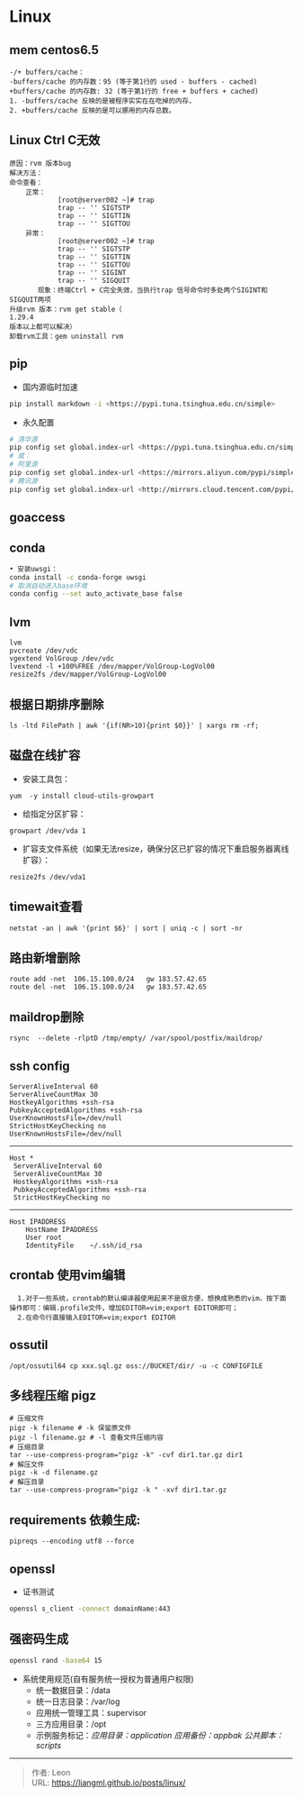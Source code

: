 # Linux


## mem centos6.5
```text
-/+ buffers/cache：
-buffers/cache 的内存数：95 (等于第1行的 used - buffers - cached)
+buffers/cache 的内存数: 32 (等于第1行的 free + buffers + cached)
1. -buffers/cache 反映的是被程序实实在在吃掉的内存，
2. +buffers/cache 反映的是可以挪用的内存总数。
```
## Linux Ctrl C无效
```text
原因：rvm 版本bug
解决方法：
命令查看：
    正常：
            [root@server002 ~]# trap
            trap -- '' SIGTSTP
            trap -- '' SIGTTIN
            trap -- '' SIGTTOU
    异常：
            [root@server002 ~]# trap
            trap -- '' SIGTSTP
            trap -- '' SIGTTIN
            trap -- '' SIGTTOU
            trap -- '' SIGINT
            trap -- '' SIGQUIT
       现象：终端Ctrl + C完全失效，当执行trap 信号命令时多处两个SIGINT和SIGQUIT两项
升级rvm 版本：rvm get stable（
1.29.4
版本以上都可以解决）
卸载rvm工具：gem uninstall rvm
```
## pip
+ 国内源临时加速
```bash
pip install markdown -i <https://pypi.tuna.tsinghua.edu.cn/simple>
```
+ 永久配置
```bash
# 清华源
pip config set global.index-url <https://pypi.tuna.tsinghua.edu.cn/simple>
# 或：
# 阿里源
pip config set global.index-url <https://mirrors.aliyun.com/pypi/simple/>
# 腾讯源
pip config set global.index-url <http://mirrors.cloud.tencent.com/pypi/simple>
```
## goaccess
## conda
```bash
• 安装uwsgi：
conda install -c conda-forge uwsgi
# 取消自动进入base环境
conda config --set auto_activate_base false
```
## lvm
```plain
lvm
pvcreate /dev/vdc
vgextend VolGroup /dev/vdc
lvextend -l +100%FREE /dev/mapper/VolGroup-LogVol00
resize2fs /dev/mapper/VolGroup-LogVol00
```
## 根据日期排序删除
```plain
ls -ltd FilePath | awk '{if(NR>10){print $0}}' | xargs rm -rf;
```
## 磁盘在线扩容
* 安装工具包：
```shell
yum  -y install cloud-utils-growpart
```
* 给指定分区扩容：
```shell
growpart /dev/vda 1
```
* 扩容支文件系统（如果无法resize，确保分区已扩容的情况下重启服务器离线扩容）：

```shell
resize2fs /dev/vda1
```
## timewait查看

```plain
netstat -an | awk '{print $6}' | sort | uniq -c | sort -nr
```
## 路由新增删除
```plain
route add -net  106.15.100.0/24   gw 183.57.42.65
route del -net  106.15.100.0/24   gw 183.57.42.65
```
## maildrop删除

```shell
rsync  --delete -rlptD /tmp/empty/ /var/spool/postfix/maildrop/
```
## ssh config
```plain
ServerAliveInterval 60
ServerAliveCountMax 30
HostkeyAlgorithms +ssh-rsa
PubkeyAcceptedAlgorithms +ssh-rsa
UserKnownHostsFile=/dev/null
StrictHostKeyChecking no
UserKnownHostsFile=/dev/null
```
---
```plain
Host *
 ServerAliveInterval 60
 ServerAliveCountMax 30
 HostkeyAlgorithms +ssh-rsa
 PubkeyAcceptedAlgorithms +ssh-rsa
 StrictHostKeyChecking no
```
---
```text
Host IPADDRESS
    HostName IPADDRESS
    User root
    IdentityFile    ~/.ssh/id_rsa
```
## crontab 使用vim编辑

```plain
  1.对于一些系统，crontab的默认编译器使用起来不是很方便，想换成熟悉的vim，按下面操作即可：编辑.profile文件，增加EDITOR=vim;export EDITOR即可；
  2.在命令行直接输入EDITOR=vim;export EDITOR
```
##  ossutil
```plain
/opt/ossutil64 cp xxx.sql.gz oss://BUCKET/dir/ -u -c CONFIGFILE
```
## 多线程压缩 pigz

```plain
# 压缩文件
pigz -k filename # -k 保留原文件
pigz -l filename.gz # -l 查看文件压缩内容
# 压缩目录
tar --use-compress-program="pigz -k" -cvf dir1.tar.gz dir1
# 解压文件
pigz -k -d filename.gz
# 解压目录
tar --use-compress-program="pigz -k " -xvf dir1.tar.gz
```



## requirements 依赖生成: 
```shell
pipreqs --encoding utf8 --force
```

## openssl
+ 证书测试

```bash
openssl s_client -connect domainName:443
```

## 强密码生成

```bash
openssl rand -base64 15
```
* 系统使用规范(自有服务统一授权为普通用户权限)
    * 统一数据目录：/data
    * 统一日志目录：/var/log
    * 应用统一管理工具：supervisor
    * 三方应用目录：/opt
    * 示例服务标记：_应用目录：application 应用备份：appbak 公共脚本：scripts_

---

> 作者: Leon  
> URL: https://liangml.github.io/posts/linux/  

